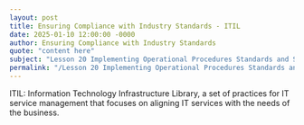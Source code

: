 ```yaml
---
layout: post
title: Ensuring Compliance with Industry Standards - ITIL
date: 2025-01-10 12:00:00 -0000
author: Ensuring Compliance with Industry Standards
quote: "content here"
subject: "Lesson 20 Implementing Operational Procedures Standards and Specifications"
permalink: "/Lesson 20 Implementing Operational Procedures Standards and Specifications/Ensuring Compliance with Industry Standards/Ensuring Compliance with Industry Standards - ITIL"
---
```


ITIL: Information Technology Infrastructure Library, a set of practices for IT service management that focuses on aligning IT services with the needs of the business.
